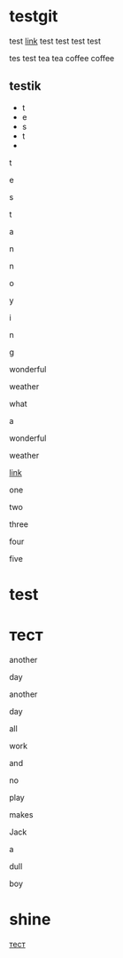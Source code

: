# testgit
test
[link](#shine)
test test 
test test 

tes test 
tea tea
coffee coffee


testik
-

+ t
+ e
+ s
+ t
+



t

e

s

t

a

n

n

o

y

i

n

g


wonderful

weather

what 

a

wonderful

weather

[link](#testgit)

one

two

three

four

five


# test 

# тест

another

day

another

day

all

work

and

no

play

makes

Jack

a 

dull

boy

# shine
[тест](#тест)
